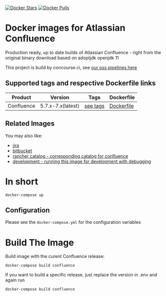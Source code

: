 [![Docker Stars](https://img.shields.io/docker/stars/eugenmayer/confluence.svg)](https://hub.docker.com/r/EugenMayer/confluence/) [![Docker Pulls](https://img.shields.io/docker/pulls/eugenmayer/confluence.svg)](https://hub.docker.com/r/eugenmayer/confluence/)

# Docker images for Atlassian Confluence

Production ready, up to date builds of Atlassian Confluence - right from the original binary download based on adoptjdk openjdk 11

This project is build by concourse.ci, see [our oss pipelines here](https://github.com/EugenMayer/concourse-our-open-pipelines)

## Supported tags and respective Dockerfile links

| Product |Version | Tags  | Dockerfile |
|---------|--------|-------|------------|
| Confluence | 5.7.x-7.x(latest) | [see tags](https://hub.docker.com/r/eugenmayer/confluence/tags/) | [Dockerfile](https://github.com/EugenMayer/docker-image-atlassian-confluence/blob/master/Dockerfile) |

## Related Images

You may also like:

* [jira](https://github.com/EugenMayer/docker-image-atlassian-jira)
* [bitbucket](https://github.com/EugenMayer/docker-image-atlassian-bitbucket)
* [rancher catalog - corresponding catalog for confluence](https://github.com/EugenMayer/docker-rancher-extra-catalogs/tree/master/templates/confluence)
* [development - running this image for development with debugging](https://github.com/EugenMayer/docker-image-atlassian-confluence/tree/master/examples/debug)

# In short

```git
docker-compose up
```

## Configuration

Please see the `docker-compose.yml` for the configuration variables


# Build The Image

Build image with the curent Confluence release:

```
docker-compose build confluence
```

If you want to build a specific release, just replace the version in .env and again run

```
docker-compose build confluence
```